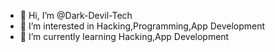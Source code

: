 - 👋 Hi, I’m @Dark-Devil-Tech
- 👀 I’m interested in Hacking,Programming,App Development
- 🌱 I’m currently learning Hacking,App Development
